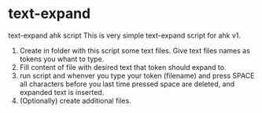 # text-expand
text-expand ahk script
 This is very simple text-expand script for ahk v1.

1. Create in folder with this script some text files. Give text files names as tokens you whant to type.
2. Fill content of file with desired text that token should expand to.
3. run script and whenver you type your token (filename) and press SPACE all characters before you last time pressed space are deleted, and expanded text is inserted.
4. (Optionally) create additional files.

